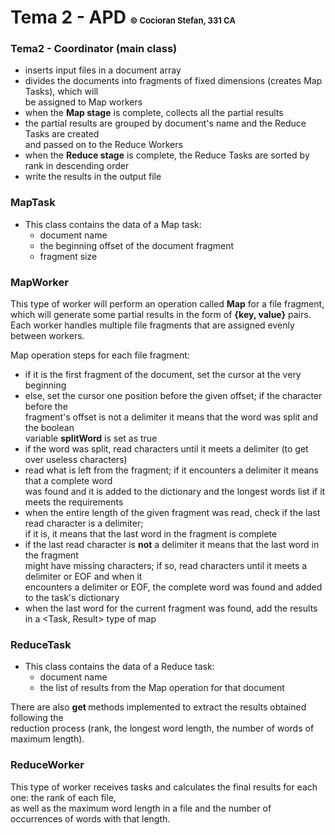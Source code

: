 # Tema 2 - APD <span style="font-size:small;">&copy; Cocioran Stefan, 331 CA</span> 

### Tema2 - Coordinator (main class)
* inserts input files in a document array
* divides the documents into fragments of fixed dimensions (creates Map Tasks), which will   
be assigned to Map workers
* when the <b>Map stage</b> is complete, collects all the partial results 
* the partial results are grouped by document's name and the Reduce Tasks are created   
and passed on to the Reduce Workers 
* when the <b>Reduce stage</b> is complete, the Reduce Tasks are sorted by rank in descending order
* write the results in the output file
  
### MapTask
* This class contains the data of a Map task:
  * document name
  * the beginning offset of the document fragment
  * fragment size

### MapWorker
This type of worker will perform an operation called <b>Map</b> for a file fragment,  
which will generate some partial results in the form of <b>{key, value}</b> pairs.  
Each worker handles multiple file fragments that are assigned evenly between workers.

Map operation steps for each file fragment: 
 * if it is the first fragment of the document, set the cursor at the very beginning
 * else, set the cursor one position before the given offset; if the character before the   
fragment's offset is not a delimiter it means that the word was split and the boolean   
variable <b>splitWord</b> is set as true  
 * if the word was split, read characters until it meets a delimiter (to get over useless characters)
 * read what is left from the fragment; if it encounters a delimiter it means that a complete word  
was found and it is added to the dictionary and the longest words list if it meets the requirements
 * when the entire length of the given fragment was read, check if the last read character is a delimiter;  
if it is, it means that the last word in the fragment is complete
 * if the last read character is <b>not</b> a delimiter it means that the last word in the fragment   
might have missing characters; if so, read characters until it meets a delimiter or EOF and when it   
encounters a delimiter or EOF, the complete word was found and added to the task's dictionary  
 * when the last word for the current fragment was found, add the results in a <Task, Result> type of map
 
### ReduceTask
* This class contains the data of a Reduce task:
  * document name
  * the list of results from the Map operation for that document

There are also <b> get </b> methods implemented to extract the results obtained following the  
reduction process (rank, the longest word length, the number of words of maximum length).

### ReduceWorker
This type of worker receives tasks and calculates the final results for each one: the rank of each file,  
as well as the maximum word length in a file and the number of occurrences of words with that length.

